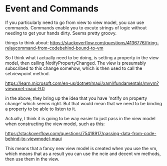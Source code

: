 # Event and Commands

If you particularly need to go from view to view model, you can use commands. Commands enable you to excute strings of logic without needing to get your hands dirty. Seems pretty groovy.

things to think about:
https://stackoverflow.com/questions/4136776/firing-relaycommand-from-codebehind-bound-to-vm

So I think what i actually need to be doing, is setting a property in the view model, then calling NotifyPropertyChanged. The view is presumably subscribed to this change somehow, which is then used to call the setviewpoint method.

https://learn.microsoft.com/en-us/dotnet/maui/xaml/fundamentals/mvvm?view=net-maui-9.0

in the above, they bring up the idea that you have 'notify on property change' which seems right. But that would mean that we need to be binding a property to be able to listen to it.

Actually, I think it is going to be way easier to just pass in the view model when constructing the view model, such as this:

https://stackoverflow.com/questions/75418917/passing-data-from-code-behind-to-viewmodel-maui

This means that a fancy new view model is created when you use the vm, which means that as a result you can use the ncie and decent vm methods, then use them in the view.

